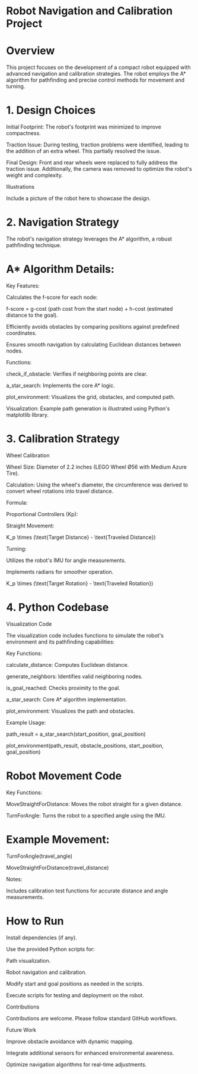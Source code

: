 # Robot Navigation and Calibration Project

# Overview

This project focuses on the development of a compact robot equipped with advanced navigation and calibration strategies. The robot employs the A* algorithm for pathfinding and precise control methods for movement and turning.

# 1. Design Choices

Initial Footprint: The robot's footprint was minimized to improve compactness.

Traction Issue: During testing, traction problems were identified, leading to the addition of an extra wheel. This partially resolved the issue.

Final Design: Front and rear wheels were replaced to fully address the traction issue. Additionally, the camera was removed to optimize the robot's weight and complexity.

Illustrations

Include a picture of the robot here to showcase the design.

# 2. Navigation Strategy

The robot's navigation strategy leverages the A* algorithm, a robust pathfinding technique.

# A* Algorithm Details:

Key Features:

Calculates the f-score for each node:

f-score = g-cost (path cost from the start node) + h-cost (estimated distance to the goal).

Efficiently avoids obstacles by comparing positions against predefined coordinates.

Ensures smooth navigation by calculating Euclidean distances between nodes.

Functions:

check_if_obstacle: Verifies if neighboring points are clear.

a_star_search: Implements the core A* logic.

plot_environment: Visualizes the grid, obstacles, and computed path.

Visualization: Example path generation is illustrated using Python's matplotlib library.

# 3. Calibration Strategy

Wheel Calibration

Wheel Size: Diameter of 2.2 inches (LEGO Wheel Ø56 with Medium Azure Tire).

Calculation: Using the wheel's diameter, the circumference was derived to convert wheel rotations into travel distance.

Formula:

Proportional Controllers (Kp):

Straight Movement:

K_p \times (\text{Target Distance} - \text{Traveled Distance})

Turning:

Utilizes the robot's IMU for angle measurements.

Implements radians for smoother operation.

K_p \times (\text{Target Rotation} - \text{Traveled Rotation})

# 4. Python Codebase

Visualization Code

The visualization code includes functions to simulate the robot's environment and its pathfinding capabilities:

Key Functions:

calculate_distance: Computes Euclidean distance.

generate_neighbors: Identifies valid neighboring nodes.

is_goal_reached: Checks proximity to the goal.

a_star_search: Core A* algorithm implementation.

plot_environment: Visualizes the path and obstacles.

Example Usage:

path_result = a_star_search(start_position, goal_position)

plot_environment(path_result, obstacle_positions, start_position, goal_position)

# Robot Movement Code

Key Functions:

MoveStraightForDistance: Moves the robot straight for a given distance.

TurnForAngle: Turns the robot to a specified angle using the IMU.

# Example Movement:

TurnForAngle(travel_angle)

MoveStraightForDistance(travel_distance)

Notes:

Includes calibration test functions for accurate distance and angle measurements.

# How to Run

Install dependencies (if any).

Use the provided Python scripts for:

Path visualization.

Robot navigation and calibration.

Modify start and goal positions as needed in the scripts.

Execute scripts for testing and deployment on the robot.

Contributions

Contributions are welcome. Please follow standard GitHub workflows.

Future Work

Improve obstacle avoidance with dynamic mapping.

Integrate additional sensors for enhanced environmental awareness.

Optimize navigation algorithms for real-time adjustments.
